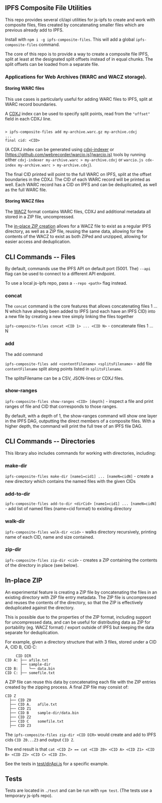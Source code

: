 ## IPFS Composite File Utilities

This repo provides several cli/api utilities for js-ipfs to create and work with composite files, files created
by concatenating smaller files which are previous already add to IPFS.

Install with `npm i -g ipfs-composite-files`. This will add a global `ipfs-composite-files` command.

The core of this repo is to provide a way to create a composite file IPFS, split at least at the designated split offsets instead of in equal chunks. The split offsets can be loaded from a separate file.

### Applications for Web Archives (WARC and WACZ storage).

#### Storing WARC files

This use cases is particularly useful for adding WARC files to IPFS, split at WARC record boundaries.

A [CDXJ](https://specs.webrecorder.net/cdxj/0.1.0/) index can be used to specify split points, read from the `"offset"` field in each CDXJ line.

```

> ipfs-composite-files add my-archive.warc.gz my-archive.cdxj
...
final cid: <CID>

```

(A CDXJ index can be generated using [cdxj-indexer](https://github.com/webrecorder/cdxj-indexer) or [https://github.com/webrecorder/warcio.js](warcio.js) tools by running either `cdxj-indexer my-archive.warc > my-archive.cdxj` or `warcio.js cdx-index my-archive.warc > my-archive.cdxj`).

The final CID printed will point to the full WARC on IPFS, split at the offset boundaries in the CDXJ. The CID of each WARC record will be printed as well. Each WARC record has a CID on IPFS and can be deduplicated, as well as the full WARC file.

#### Storing WACZ files

The [WACZ](https://specs.webrecorder.net/wacz/latest/) format contains WARC files, CDXJ and additional metadata all stored in a ZIP file, uncompressed.

The [in-place ZIP creation](#in-place-zip) allows for a WACZ file to exist as a regular IPFS directory, as well as a ZIP file, reusing the same data, allowing for the contents of the WACZ to exist as both ZIPed and unzipped, allowing for easier access and deduplication.



## CLI Commands -- Files

By default, commands use the IPFS API on default port (5001. The) `--api` flag can be used to connect to a different API endpoint.

To use a local js-ipfs repo, pass a `--repo <path>` flag instead.


### concat

The `concat` command is the core features that allows concatenating files 1 ... N which have already been added to IPFS (and each have an IPFS CID) into a new file
by creating a new tree simply linking the files together

`ipfs-composite-files concat <CID 1> ... <CID N>` - concatenate files 1 ... N


### add

The add command 

`ipfs-composite-files add <contentFilename> <splitsFilename>` - add file `contentFilename` split along points listed in `splitsFilename`.

The splitsFilename can be a CSV, JSON-lines or CDXJ files.

### show-ranges

`ipfs-composite-files show-ranges <CID> [depth]` - inspect a file and print ranges of file and CID that corresponds to those ranges.

By default, with a depth of 1, the show-ranges command will show one layer in the IPFS DAG, outputting the direct members of a composite files.
With a higher depth, the command will print the full tree of an IPFS file DAG.

## CLI Commands -- Directories

This library also includes commands for working with directories, including:

### make-dir

`ipfs-composite-files make-dir [name1=cid1] ... [nameN=cidN]` - create a new directory which contains the named files with the given CIDs

### add-to-dir

`ipfs-composite-files add-to-dir <dirCid> [name1=cid1] ... [nameN=cidN]` - add list of named files (name=cid format) to existing directory

### walk-dir

`ipfs-composite-files walk-dir <cid>` - walks directory recursively, printing name of each CID, name and size contained.

### zip-dir

`ipfs-composite-files zip-dir <cid>` - creates a ZIP containing the contents of the directory in place (see below).


## In-place ZIP

An experimental feature is creating a ZIP file by concatenating the files in an existing directory with ZIP file entry metadata. The ZIP file is uncompressed and reuses the contents of the directory, so that the ZIP is effectively deduplicated against the directory. 

This is possible due to the properties of the ZIP format, including support for uncompressed data, and can be useful for distributing
data as ZIP for portability (eg. WACZ format) / export outside of IPFS but keeping the data separate for deduplication.


For example, given a directory structure that with 3 files, stored under a CID A, CID B, CID C:

```
     CID DIR
CID A: ├── afile.txt
       ├── sample-dir  
CID B: │   └── data.bin
CID C: ├── somefile.txt
```

A ZIP file can reuse this data by concatenating each file with the ZIP entries created by the zipping process.
A final ZIP file may consist of:
```
CID Z
  ├── CID Z0
  ├── CID A.   afile.txt
  ├── CID Z1
  ├── CID B    sample-dir/data.bin
  ├── CID Z2
  ├── CID C    somefile.txt
  ├── CID Z3
```

The `ipfs-composite-files zip-dir <CID DIR>` would create and add to IPFS cids `CID Z0...Z3` and output `CID Z`.

The end result is that `cat <CID Z> == cat <CID Z0> <CID A> <CID Z1> <CID B> <CID Z2> <CID C> <CID Z3>`.

See the tests in [test/dirApi.js](test/dirApi.js) for a specific example.


## Tests

Tests are located in `./test` and can be run with `npm test`. (The tests use a temporary js-ipfs repo).


